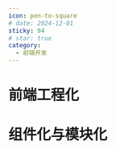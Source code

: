 ```yaml
---
icon: pen-to-square
# date: 2024-12-01
sticky: 94
# star: true
category:
  - 前端开发
---
```


<!-- more -->
# 前端工程化
<frontEndEngineer></frontEndEngineer>

# 组件化与模块化
<compositinModule></compositinModule>
